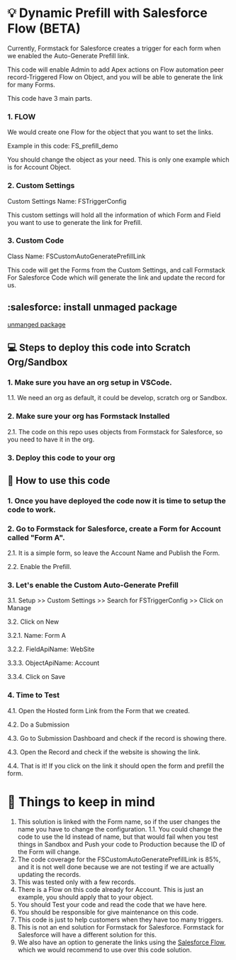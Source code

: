 # :bulb: Dynamic Prefill with Salesforce Flow (BETA)

Currently, Formstack for Salesforce creates a trigger for each form when we enabled the Auto-Generate Prefill link.

This code will enable Admin to add Apex actions on Flow automation peer record-Triggered Flow on Object, and you will be able to generate the link for many Forms.

This code have 3 main parts.

### 1. FLOW
  
We would create one Flow for the object that you want to set the links.

Example in this code: FS_prefill_demo

You should change the object as your need. This is only one example which is for Account Object.

### 2. Custom Settings
  
Custom Settings Name: FSTriggerConfig

This custom settings will hold all the information of which Form and Field you want to use to generate the link for Prefill.

### 3. Custom Code
Class Name: FSCustomAutoGeneratePrefillLink

This code will get the Forms from the Custom Settings, and call Formstack For Salesforce Code which will generate the link and update the record for us.

## :salesforce: install unmaged package
[unmanged package](https://login.salesforce.com/packaging/installPackage.apexp?p0=04t8W000003FMx2)


## :computer: Steps to deploy this code into Scratch Org/Sandbox


### 1. Make sure you have an org setup in VSCode.

1.1. We need an org as default, it could be develop, scratch org or Sandbox.

### 2. Make sure your org has Formstack Installed

2.1. The code on this repo uses objects from Formstack for Salesforce, so you need to have it in the org.

### 3. Deploy this code to your org


## :wrench: How to use this code

### 1. Once you have deployed the code now it is time to setup the code to work.

### 2. Go to Formstack for Salesforce, create a Form for Account called "Form A".

2.1. It is a simple form, so leave the Account Name and Publish the Form.

2.2. Enable the Prefill.

### 3. Let's enable the Custom Auto-Generate Prefill

3.1. Setup >> Custom Settings >> Search for FSTriggerConfig >> Click on Manage

3.2. Click on New

3.2.1. Name: Form A

3.2.2. FieldApiName: WebSite

3.3.3. ObjectApiName: Account

3.3.4. Click on Save

### 4. Time to Test

4.1. Open the Hosted form Link from the Form that we created.

4.2. Do a Submission

4.3. Go to Submission Dashboard and check if the record is showing there.

4.3. Open the Record and check if the website is showing the link.

4.4. That is it! If you click on the link it should open the form and prefill the form.


# :mega: Things to keep in mind

1. This solution is linked with the Form name, so if the user changes the name you have to change the configuration.
1.1. You could change the code to use the Id instead of name, but that would fail when you test things in Sandbox and Push your code to Production because the ID of the Form will change.
2. The code coverage for the FSCustomAutoGeneratePrefillLink is 85%, and it is not well done because we are not testing if we are actually updating the records.
3. This was tested only with a few records.
4. There is a Flow on this code already for Account. This is just an example, you should apply that to your object.
5. You should Test your code and read the code that we have here.
6. You should be responsible for give maintenance on this code.
7. This code is just to help customers when they have too many triggers.
8. This is not an end solution for Formstack for Salesforce. Formstack for Salesforce will have a different solution for this.
9. We also have an option to generate the links using the [Salesforce Flow](https://sfapphelp.formstack.com/s/article/Generate-Forms-for-Salesforce-Prefill-URLs-using-Flow), which we would recommend to use over this code solution.

